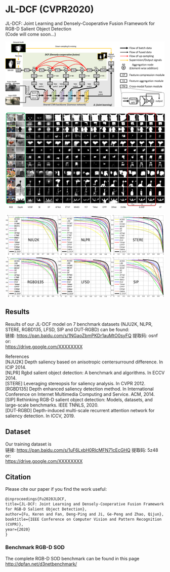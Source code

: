 # JL-DCF (CVPR2020)
JL-DCF: Joint Learning and Densely-Cooperative Fusion Framework for RGB-D Salient Object Detection   
(Code will come soon...)

![alt text](./JL-DCF_framework.png)

![alt text](./JL-DCF_visual_comparisons.png)

![alt text](./JL-DCF_results.png)

## Results  
Results of our JL-DCF model on 7 benchmark datasets (NJU2K, NLPR, STERE, RGBD135, LFSD, SIP and DUT-RGBD) can be found:  
链接: https://pan.baidu.com/s/1NGaoZbmPKDr1auMtO0syFQ 提取码: osnf  
or:  
https://drive.google.com/XXXXXXXX

References  
  [NJU2K] Depth saliency based on anisotropic centersurround difference. In ICIP 2014.  
  [NLPR] Rgbd salient object detection: A benchmark and algorithms. In ECCV 2014.  
  [STERE] Leveraging stereopsis for saliency analysis. In CVPR 2012.  
  [RGBD135] Depth enhanced saliency detection method. In International Conference on Internet Multimedia Computing and Service. ACM, 2014.  
  [SIP] Rethinking RGB-D salient object detection: Models, datasets, and large-scale benchmarks. IEEE TNNLS, 2020.  
  [DUT-RGBD] Depth-induced multi-scale recurrent attention network for saliency detection. In ICCV, 2019.

## Dataset
Our training dataset is  
链接: https://pan.baidu.com/s/1uF6LxbH0RIcMFN71cEcGHQ 提取码: 5z48  
or:  
https://drive.google.com/XXXXXXXX

## Citation
Please cite our paper if you find the work useful: 

	@inproceedings{Fu2020JLDCF,
  	title={JL-DCF: Joint Learning and Densely-Cooperative Fusion Framework for RGB-D Salient Object Detection},
  	author={Fu, Keren and Fan, Deng-Ping and Ji, Ge-Peng and Zhao, Qijun},
  	booktitle={IEEE Conference on Computer Vision and Pattern Recognition (CVPR)},
  	year={2020}
	}
  
### Benchmark RGB-D SOD
The complete RGB-D SOD benchmark can be found in this page  
http://dpfan.net/d3netbenchmark/
